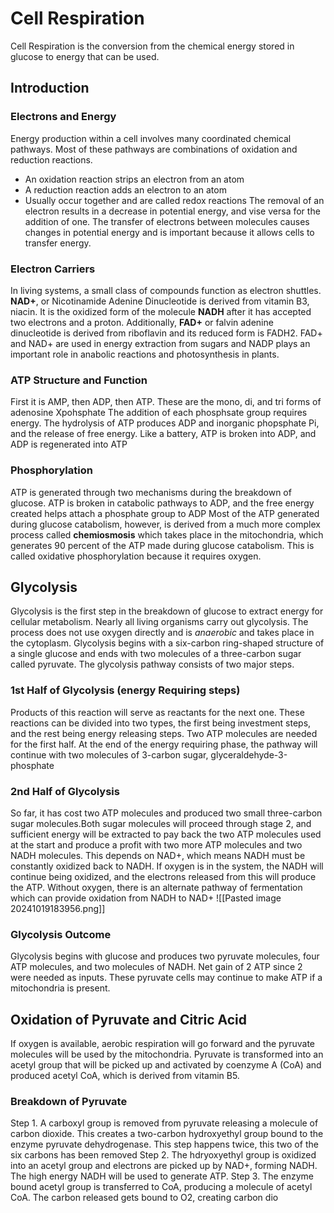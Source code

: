 # Cell Respiration
Cell Respiration is the conversion from the chemical energy stored in glucose to energy that can be used.
## Introduction
### Electrons and Energy
Energy production within a cell involves many coordinated chemical pathways. Most of these pathways are combinations of oxidation and reduction reactions.
- An oxidation reaction strips an electron from an atom
- A reduction reaction adds an electron to an atom
- Usually occur together and are called redox reactions
The removal of an electron results in a decrease in potential energy, and vise versa for the addition of one. The transfer of electrons between molecules causes changes in potential energy and is important because it allows cells to transfer energy.
### Electron Carriers
In living systems, a small class of compounds function as electron shuttles. **NAD+**, or Nicotinamide Adenine Dinucleotide is derived from vitamin B3, niacin. It is the oxidized form of the molecule **NADH** after it has accepted two electrons and a proton. Additionally, **FAD+** or falvin adenine dinucleotide is derived from riboflavin and its reduced form is FADH2.
FAD+ and NAD+ are used in energy extraction from sugars and NADP plays an important role in anabolic reactions and photosynthesis in plants.
### ATP Structure and Function
First it is AMP, then ADP, then ATP. These are the mono, di, and tri forms of adenosine Xpohsphate
The addition of each phosphsate group requires energy.
The hydrolysis of ATP produces ADP and inorganic phopsphate Pi, and the release of free energy.
Like a battery, ATP is broken into ADP, and ADP is regenerated into ATP
### Phosphorylation
ATP is generated through two mechanisms during the breakdown of glucose. ATP is broken in catabolic pathways to ADP, and the free energy created helps attach a phosphate group to ADP
Most of the ATP generated during glucose catabolism, however, is derived from a much more complex process called **chemiosmosis** which takes place in the mitochondria, which generates 90 percent of the ATP made during glucose catabolism. This is called oxidative phosphorylation because it requires oxygen.
## Glycolysis
Glycolysis is the first step in the breakdown of glucose to extract energy for cellular metabolism. Nearly all living organisms carry out glycolysis. The process does not use oxygen directly and is *anaerobic* and takes place in the cytoplasm.
Glycolysis begins with a six-carbon ring-shaped structure of a single glucose and ends with two molecules of a three-carbon sugar called pyruvate. The glycolysis pathway consists of two major steps.
### 1st Half of Glycolysis (energy Requiring steps)
Products of this reaction will serve as reactants for the next one. These reactions can be divided into two types, the first being investment steps, and the rest being energy releasing steps.
Two ATP molecules are needed for the first half.
At the end of the energy requiring phase, the pathway will continue with two molecules of 3-carbon sugar, glyceraldehyde-3-phosphate
### 2nd Half of Glycolysis
So far, it has cost two ATP molecules and produced two small three-carbon sugar molecules.Both sugar molecules will proceed through stage 2, and sufficient energy will be extracted to pay back the two ATP molecules used at the start and produce a profit with two more ATP molecules and two NADH molecules.
This depends on NAD+, which means NADH must be constantly oxidized back to NADH. If oxygen is in the system, the NADH will continue being oxidized, and the electrons released from this will produce the ATP. Without oxygen, there is an alternate pathway of fermentation which can provide oxidation from NADH to NAD+
![[Pasted image 20241019183956.png]]
### Glycolysis Outcome
Glycolysis begins with glucose and produces two pyruvate molecules, four ATP molecules, and two molecules of NADH. Net gain of 2 ATP since 2 were needed as inputs. These pyruvate cells may continue to make ATP if a mitochondria is present.
## Oxidation of Pyruvate and Citric Acid
If oxygen is available, aerobic respiration will go forward and the pyruvate molecules will be used by the mitochondria. Pyruvate is transformed into an acetyl group that will be picked up and activated by coenzyme A (CoA) and produced acetyl CoA, which is derived from vitamin B5.
### Breakdown of Pyruvate
Step 1. A carboxyl group is removed from pyruvate releasing a molecule of carbon dioxide. This creates a two-carbon hydroxyethyl group bound to the enzyme pyruvate dehydrogenase. This step happens twice, this two of the six carbons has been removed
Step 2. The hdryoxyethyl group is oxidized into an acetyl group and electrons are picked up by NAD+, forming NADH. The high energy NADH will be used to generate ATP.
Step 3. The enzyme bound acetyl group is transferred to CoA, producing a molecule of acetyl CoA. 
The carbon released gets bound to O2, creating carbon dio